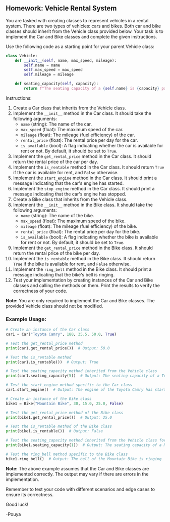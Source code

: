## Homework: Vehicle Rental System

You are tasked with creating classes to represent vehicles in a rental system. There are two types of vehicles: cars and bikes. Both car and bike classes should inherit from the Vehicle class provided below. Your task is to implement the Car and Bike classes and complete the given instructions.

Use the following code as a starting point for your parent Vehicle class:

```python
class Vehicle:
    def __init__(self, name, max_speed, mileage):
        self.name = name
        self.max_speed = max_speed
        self.mileage = mileage

    def seating_capacity(self, capacity):
        return f"The seating capacity of a {self.name} is {capacity} passengers"
```

Instructions:
1. Create a Car class that inherits from the Vehicle class.
2. Implement the `__init__` method in the Car class. It should take the following arguments:
   - `name` (string): The name of the car.
   - `max_speed` (float): The maximum speed of the car.
   - `mileage` (float): The mileage (fuel efficiency) of the car.
   - `rental_price` (float): The rental price per day for the car.
   - `is_available` (bool): A flag indicating whether the car is available for rent or not. By default, it should be set to `True`.
3. Implement the `get_rental_price` method in the Car class. It should return the rental price of the car per day.
4. Implement the `is_rentable` method in the Car class. It should return `True` if the car is available for rent, and `False` otherwise.
5. Implement the `start_engine` method in the Car class. It should print a message indicating that the car's engine has started.
6. Implement the `stop_engine` method in the Car class. It should print a message indicating that the car's engine has stopped.
7. Create a Bike class that inherits from the Vehicle class.
8. Implement the `__init__` method in the Bike class. It should take the following arguments:
   - `name` (string): The name of the bike.
   - `max_speed` (float): The maximum speed of the bike.
   - `mileage` (float): The mileage (fuel efficiency) of the bike.
   - `rental_price` (float): The rental price per day for the bike.
   - `is_available` (bool): A flag indicating whether the bike is available for rent or not. By default, it should be set to `True`.
9. Implement the `get_rental_price` method in the Bike class. It should return the rental price of the bike per day.
10. Implement the `is_rentable` method in the Bike class. It should return `True` if the bike is available for rent, and `False` otherwise.
11. Implement the `ring_bell` method in the Bike class. It should print a message indicating that the bike's bell is ringing.
12. Test your implementation by creating instances of the Car and Bike classes and calling the methods on them. Print the results to verify the correctness of your code.

**Note:** You are only required to implement the Car and Bike classes. The provided Vehicle class should not be modified.

### Example Usage:

```python
# Create an instance of the Car class
car1 = Car("Toyota Camry", 180, 35.5, 50.0, True)

# Test the get_rental_price method
print(car1.get_rental_price())  # Output: 50.0

# Test the is_rentable method
print(car1.is_rentable())  # Output: True

# Test the seating_capacity method inherited from the Vehicle class
print(car1.seating_capacity(5))  # Output: The seating capacity of a Toyota Camry is 5 passengers

# Test the start_engine method specific to the Car class
car1.start_engine()  # Output: The engine of the Toyota Camry has started

# Create an instance of the Bike class
bike1 = Bike("Mountain Bike", 30, 15.0, 25.0, False)

# Test the get_rental_price method of the Bike class
print(bike1.get_rental_price())  # Output: 25.0

# Test the is_rentable method of the Bike class
print(bike1.is_rentable())  # Output: False

# Test the seating_capacity method inherited from the Vehicle class for the Bike class
print(bike1.seating_capacity(1))  # Output: The seating capacity of a Mountain Bike is 1 passenger

# Test the ring_bell method specific to the Bike class
bike1.ring_bell()  # Output: The bell of the Mountain Bike is ringing
```

**Note:** The above example assumes that the Car and Bike classes are implemented correctly. The output may vary if there are errors in the implementation.

Remember to test your code with different scenarios and edge cases to ensure its correctness.

Good luck!

-Pouya
